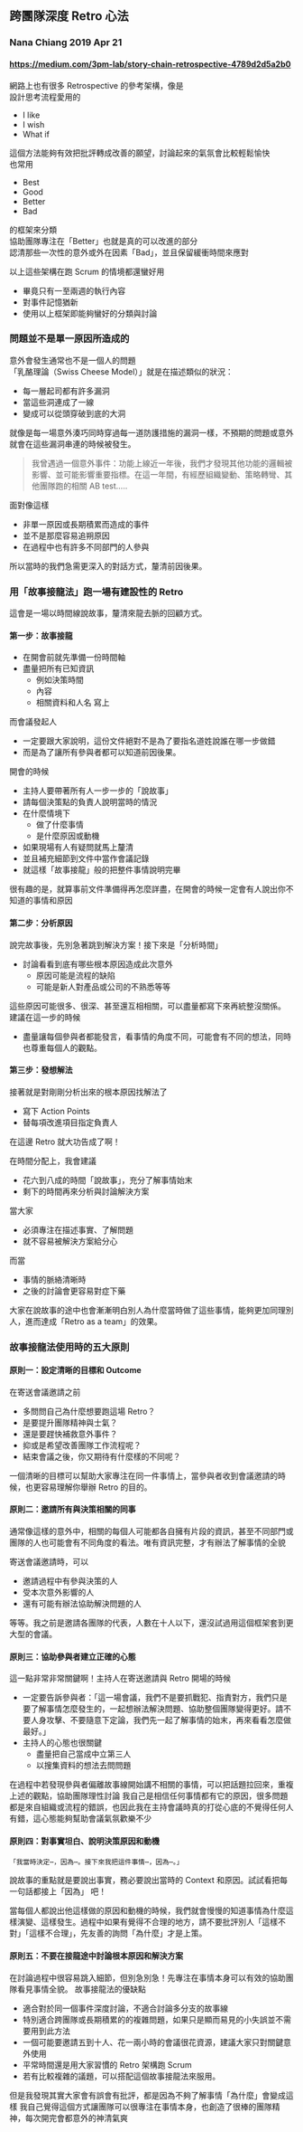 ## 跨團隊深度 Retro 心法
### Nana Chiang 2019 Apr 21
#### https://medium.com/3pm-lab/story-chain-retrospective-4789d2d5a2b0


網路上也有很多 Retrospective 的參考架構，像是  
設計思考流程愛用的
- I like
- I wish
- What if

這個方法能夠有效把批評轉成改善的願望，討論起來的氣氛會比較輕鬆愉快  
也常用
- Best
- Good
- Better
- Bad

的框架來分類  
協助團隊專注在「Better」也就是真的可以改進的部分  
認清那些一次性的意外或外在因素「Bad」，並且保留緩衝時間來應對

以上這些架構在跑 Scrum 的情境都還蠻好用
- 畢竟只有一至兩週的執行內容
- 對事件記憶猶新
- 使用以上框架即能夠蠻好的分類與討論

### 問題並不是單一原因所造成的

意外會發生通常也不是一個人的問題  
「乳酪理論（Swiss Cheese Model）」就是在描述類似的狀況：  
- 每一層起司都有許多漏洞
- 當這些洞連成了一線
- 變成可以從頭穿破到底的大洞

就像是每一場意外湊巧同時穿過每一道防護措施的漏洞一樣，不預期的問題或意外就會在這些漏洞串連的時候被發生。

> 我曾遇過一個意外事件：功能上線近一年後，我們才發現其他功能的邏輯被影響、並可能影響重要指標。在這一年間，有經歷組織變動、策略轉彎、其他團隊跑的相關 AB test…..

面對像這樣
- 非單一原因或長期積累而造成的事件
- 並不是那麼容易追朔原因
- 在過程中也有許多不同部門的人參與

所以當時的我們急需更深入的對話方式，釐清前因後果。

### 用「故事接龍法」跑一場有建設性的 Retro
這會是一場以時間線說故事，釐清來龍去脈的回顧方式。

#### 第一步：故事接龍

- 在開會前就先準備一份時間軸
- 盡量把所有已知資訊
  - 例如決策時間
  - 內容
  - 相關資料和人名
寫上

而會議發起人
- 一定要跟大家說明，這份文件絕對不是為了要指名道姓說誰在哪一步做錯
- 而是為了讓所有參與者都可以知道前因後果。

開會的時候
- 主持人要帶著所有人一步一步的「說故事」
- 請每個決策點的負責人說明當時的情況
- 在什麼情境下
  - 做了什麼事情
  - 是什麼原因或動機
- 如果現場有人有疑問就馬上釐清
- 並且補充細節到文件中當作會議記錄
- 就這樣「故事接龍」般的把整件事情說明完畢

很有趣的是，就算事前文件準備得再怎麼詳盡，在開會的時候一定會有人說出你不知道的事情和原因

#### 第二步：分析原因
說完故事後，先別急著跳到解決方案！接下來是「分析時間」
- 討論看看到底有哪些根本原因造成此次意外
  - 原因可能是流程的缺陷
  - 可能是新人對產品或公司的不熟悉等等
  
這些原因可能很多、很深、甚至還互相相關，可以盡量都寫下來再統整沒關係。
建議在這一步的時候
- 盡量讓每個參與者都能發言，看事情的角度不同，可能會有不同的想法，同時也尊重每個人的觀點。

#### 第三步：發想解法

接著就是對剛剛分析出來的根本原因找解法了
- 寫下 Action Points
- 替每項改進項目指定負責人

在這邊 Retro 就大功告成了啊！

在時間分配上，我會建議
- 花六到八成的時間「說故事」，充分了解事情始末
- 剩下的時間再來分析與討論解決方案

當大家
- 必須專注在描述事實、了解問題
- 就不容易被解決方案給分心

而當
- 事情的脈絡清晰時
- 之後的討論會更容易對症下藥

大家在說故事的途中也會漸漸明白別人為什麼當時做了這些事情，能夠更加同理別人，進而達成「Retro as a team」的效果。

### 故事接龍法使用時的五大原則
#### 原則一：設定清晰的目標和 Outcome

在寄送會議邀請之前
- 多問問自己為什麼想要跑這場 Retro？
- 是要提升團隊精神與士氣？
- 還是要趕快補救意外事件？
- 抑或是希望改善團隊工作流程呢？
- 結束會議之後，你又期待有什麼樣的不同呢？

一個清晰的目標可以幫助大家專注在同一件事情上，當參與者收到會議邀請的時候，也更容易理解你舉辦 Retro 的目的。

#### 原則二：邀請所有與決策相關的同事

通常像這樣的意外中，相關的每個人可能都各自擁有片段的資訊，甚至不同部門或團隊的人也可能會有不同角度的看法。唯有資訊完整，才有辦法了解事情的全貌

寄送會議邀請時，可以
- 邀請過程中有參與決策的人
- 受本次意外影響的人
- 還有可能有辦法協助解決問題的人

等等。我之前是邀請各團隊的代表，人數在十人以下，還沒試過用這個框架套到更大型的會議。

#### 原則三：協助參與者建立正確的心態

這一點非常非常關鍵啊！主持人在寄送邀請與 Retro 開場的時候
- 一定要告訴參與者：「這一場會議，我們不是要抓戰犯、指責對方，我們只是要了解事情怎麼發生的，一起想辦法解決問題、協助整個團隊變得更好。請不要人身攻擊、不要隨意下定論，我們先一起了解事情的始末，再來看看怎麼做最好。」
- 主持人的心態也很關鍵
  - 盡量把自己當成中立第三人
  - 以搜集資料的想法去問問題
  
在過程中若發現參與者偏離故事線開始講不相關的事情，可以把話題拉回來，重複上述的觀點，協助團隊理性討論
我自己是相信任何事情都有它的原因，很多問題都是來自組織或流程的錯誤，也因此我在主持會議時真的打從心底的不覺得任何人有錯，這心態能夠幫助會議氣氛歡樂不少

#### 原則四：對事實坦白、說明決策原因和動機

    「我當時決定⋯，因為⋯。接下來我把這件事情⋯，因為⋯。」

說故事的重點就是要說出事實，務必要說出當時的 Context 和原因。試試看把每一句話都接上「因為」 吧！

當每個人都說出他這樣做的原因和動機的時候，我們就會慢慢的知道事情為什麼這樣演變、這樣發生。過程中如果有覺得不合理的地方，請不要批評別人「這樣不對」「這樣不合理」，先友善的詢問「為什麼」才是上策。

#### 原則五：不要在接龍途中討論根本原因和解決方案

在討論過程中很容易跳入細節，但別急別急！先專注在事情本身可以有效的協助團隊看見事情全貌。
故事接龍法的優缺點
- 適合對於同一個事件深度討論，不適合討論多分支的故事線
- 特別適合跨團隊或長期積累的的複雜問題，如果只是顯而易見的小失誤並不需要用到此方法
- 一個可能要邀請五到十人、花一兩小時的會議很花資源，建議大家只對關鍵意外使用
- 平常時間還是用大家習慣的 Retro 架構跑 Scrum
- 若有比較複雜的議題，可以搭配這個故事接龍法來服用。


但是我發現其實大家會有誤會有批評，都是因為不夠了解事情「為什麼」會變成這樣
我自己覺得這個方式讓團隊可以很專注在事情本身，也創造了很棒的團隊精神，每次開完會都意外的神清氣爽
